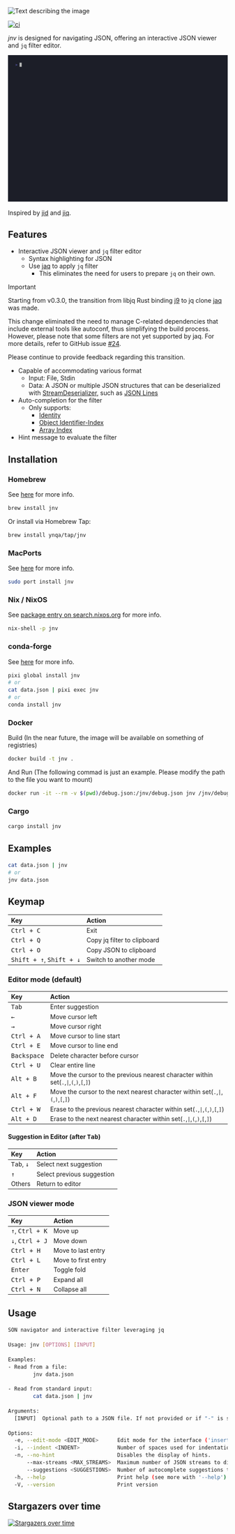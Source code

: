 <picture>
  <source media="(prefers-color-scheme: dark)" srcset="assets/jnv-dark.svg">
  <img alt="Text describing the image" src="assets/jnv-light.svg">
</picture>


[![ci](https://github.com/ynqa/jnv/actions/workflows/ci.yml/badge.svg?branch=main)](https://github.com/ynqa/jnv/actions/workflows/ci.yml)

*jnv* is designed for navigating JSON,
offering an interactive JSON viewer and `jq` filter editor.

![jnv.gif](https://github.com/ynqa/ynqa/blob/master/demo/jnv.gif)

Inspired by [jid](https://github.com/simeji/jid)
and [jiq](https://github.com/fiatjaf/jiq).

## Features

- Interactive JSON viewer and `jq` filter editor
  - Syntax highlighting for JSON
  - Use [jaq](https://github.com/01mf02/jaq) to apply `jq` filter
    - This eliminates the need for users to prepare `jq` on their own.

> [!IMPORTANT]
> Starting from v0.3.0, the transition from libjq Rust binding
> [j9](https://github.com/ynqa/j9) to jq clone
> [jaq](https://github.com/01mf02/jaq) was made.
>
> This change eliminated the need to manage C-related dependencies
> that include external tools like autoconf, thus simplifying the build process.
> However, please note that some filters are not yet supported by jaq.
> For more details, refer to GitHub issue
> [#24](https://github.com/ynqa/jnv/issues/24).
>
> Please continue to provide feedback regarding this transition.

- Capable of accommodating various format
  - Input: File, Stdin
  - Data: A JSON or multiple JSON structures
    that can be deserialized with 
    [StreamDeserializer](https://docs.rs/serde_json/latest/serde_json/struct.StreamDeserializer.html),
    such as [JSON Lines](https://jsonlines.org/)
- Auto-completion for the filter
  - Only supports:
    - [Identity](https://jqlang.github.io/jq/manual/#identity)
    - [Object Identifier-Index](https://jqlang.github.io/jq/manual/#object-identifier-index)
    - [Array Index](https://jqlang.github.io/jq/manual/#array-index)
- Hint message to evaluate the filter

## Installation

### Homebrew

See [here](https://formulae.brew.sh/formula/jnv) for more info.

```bash
brew install jnv
```

Or install via Homebrew Tap:

```bash
brew install ynqa/tap/jnv
```

### MacPorts

See [here](https://ports.macports.org/port/jnv/) for more info.

```bash
sudo port install jnv
```

### Nix / NixOS

See [package entry on search.nixos.org](https://search.nixos.org/packages?channel=unstable&query=jnv) for more info.

```bash
nix-shell -p jnv
```

### conda-forge

See [here](https://prefix.dev/channels/conda-forge/packages/jnv) for more info.

```bash
pixi global install jnv
# or
cat data.json | pixi exec jnv
# or
conda install jnv
```

### Docker

Build
(In the near future, the image will be available on something of registries)

```bash
docker build -t jnv .
```

And Run
(The following commad is just an example. Please modify the path to the file you want to mount)

```bash
docker run -it --rm -v $(pwd)/debug.json:/jnv/debug.json jnv /jnv/debug.json
```

### Cargo

```bash
cargo install jnv
```

## Examples

```bash
cat data.json | jnv
# or
jnv data.json
```

## Keymap

| Key | Action |
| :- | :- |
| <kbd>Ctrl + C</kbd> | Exit |
| <kbd>Ctrl + Q</kbd> | Copy jq filter to clipboard |
| <kbd>Ctrl + O</kbd> | Copy JSON to clipboard |
| <kbd>Shift + ↑</kbd>, <kbd>Shift + ↓</kbd> | Switch to another mode |

### Editor mode (default)

| Key | Action |
| :- | :- |
| <kbd>Tab</kbd> | Enter suggestion |
| <kbd>←</kbd> | Move cursor left |
| <kbd>→</kbd> | Move cursor right |
| <kbd>Ctrl + A</kbd> | Move cursor to line start |
| <kbd>Ctrl + E</kbd> | Move cursor to line end |
| <kbd>Backspace</kbd> | Delete character before cursor |
| <kbd>Ctrl + U</kbd> | Clear entire line |
| <kbd>Alt + B</kbd>   | Move the cursor to the previous nearest character within set(`.`,`\|`,`(`,`)`,`[`,`]`) |
| <kbd>Alt + F</kbd>   | Move the cursor to the next nearest character within set(`.`,`\|`,`(`,`)`,`[`,`]`) |
| <kbd>Ctrl + W</kbd>  | Erase to the previous nearest character within set(`.`,`\|`,`(`,`)`,`[`,`]`) |
| <kbd>Alt + D</kbd>   | Erase to the next nearest character within set(`.`,`\|`,`(`,`)`,`[`,`]`) |

#### Suggestion in Editor (after <kbd>Tab</kbd>)

| Key | Action |
| :- | :- |
| <kbd>Tab</kbd>, <kbd>↓</kbd> | Select next suggestion |
| <kbd>↑</kbd> | Select previous suggestion |
| Others | Return to editor |

### JSON viewer mode

| Key | Action |
| :- | :- |
| <kbd>↑</kbd>, <kbd>Ctrl + K</kbd> | Move up |
| <kbd>↓</kbd>, <kbd>Ctrl + J</kbd> | Move down |
| <kbd>Ctrl + H</kbd> | Move to last entry |
| <kbd>Ctrl + L</kbd> | Move to first entry |
| <kbd>Enter</kbd> | Toggle fold |
| <kbd>Ctrl + P</kbd> | Expand all |
| <kbd>Ctrl + N</kbd> | Collapse all |

## Usage

```bash
SON navigator and interactive filter leveraging jq

Usage: jnv [OPTIONS] [INPUT]

Examples:
- Read from a file:
        jnv data.json

- Read from standard input:
        cat data.json | jnv

Arguments:
  [INPUT]  Optional path to a JSON file. If not provided or if "-" is specified, reads from standard input

Options:
  -e, --edit-mode <EDIT_MODE>      Edit mode for the interface ('insert' or 'overwrite'). [default: insert]
  -i, --indent <INDENT>            Number of spaces used for indentation in the visualized data. [default: 2]
  -n, --no-hint                    Disables the display of hints.
      --max-streams <MAX_STREAMS>  Maximum number of JSON streams to display
      --suggestions <SUGGESTIONS>  Number of autocomplete suggestions to show [default: 3]
  -h, --help                       Print help (see more with '--help')
  -V, --version                    Print version
```

## Stargazers over time
[![Stargazers over time](https://starchart.cc/ynqa/jnv.svg?variant=adaptive)](https://starchart.cc/ynqa/jnv)

